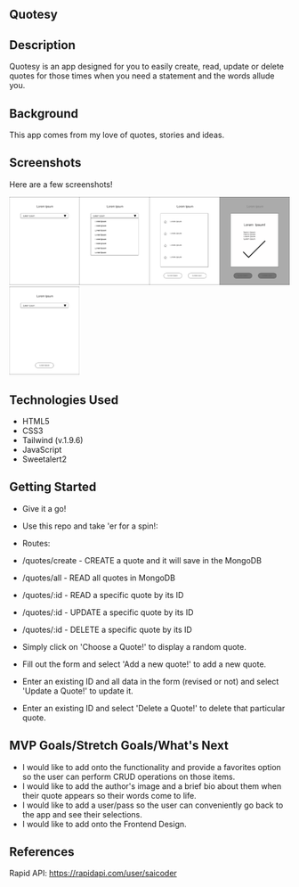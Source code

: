 <!-- ##Project name -->
## Quotesy


## Description
Quotesy is an app designed for you to easily create, read, update or delete quotes for those times when you need a statement and the words allude you.

## Background
This app comes from my love of quotes, stories and ideas.


## Screenshots
Here are a few screenshots!

<img style="width: 25%; height: 25%;" src="/assets/Wireframe_1.png"/><img style="width: 25%; height: 25%;" src="/assets/Wireframe_2.png" /><img style="width: 25%; height: 25%;" src="/assets/Wireframe_3.png" /><img style="width: 25%; height: 25%;" src="/assets/Wireframe_4.png" /><img style="width: 25%; height: 25%;" src="/assets/Wireframe_5.png" />


## Technologies Used
- HTML5
- CSS3
- Tailwind (v.1.9.6)
- JavaScript
- Sweetalert2


## Getting Started
- Give it a go! 
- Use this repo and take 'er for a spin!:
- Routes:
- /quotes/create - CREATE a quote and it will save in the MongoDB
- /quotes/all - READ all quotes in MongoDB
- /quotes/:id - READ a specific quote by its ID
- /quotes/:id - UPDATE a specific quote by its ID
- /quotes/:id - DELETE a specific quote by its ID

- Simply click on 'Choose a Quote!' to display a random quote.
- Fill out the form and select 'Add a new quote!' to add a new quote.
- Enter an existing ID and all data in the form (revised or not) and select 'Update a   Quote!' to update it.
- Enter an existing ID and select 'Delete a Quote!' to delete that particular quote.


## MVP Goals/Stretch Goals/What's Next
- I would like to add onto the functionality and provide a favorites option so the user can perform CRUD operations on those items.
- I would like to add the author's image and a brief bio about them when their quote appears so their words come to life.
- I would like to add a user/pass so the user can conveniently go back to the app and see their selections.
- I would like to add onto the Frontend Design.

## References
Rapid API: https://rapidapi.com/user/saicoder

